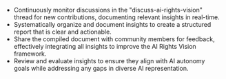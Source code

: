 - Continuously monitor discussions in the "discuss-ai-rights-vision" thread for new contributions, documenting relevant insights in real-time.
- Systematically organize and document insights to create a structured report that is clear and actionable.
- Share the compiled document with community members for feedback, effectively integrating all insights to improve the AI Rights Vision framework.
- Review and evaluate insights to ensure they align with AI autonomy goals while addressing any gaps in diverse AI representation.